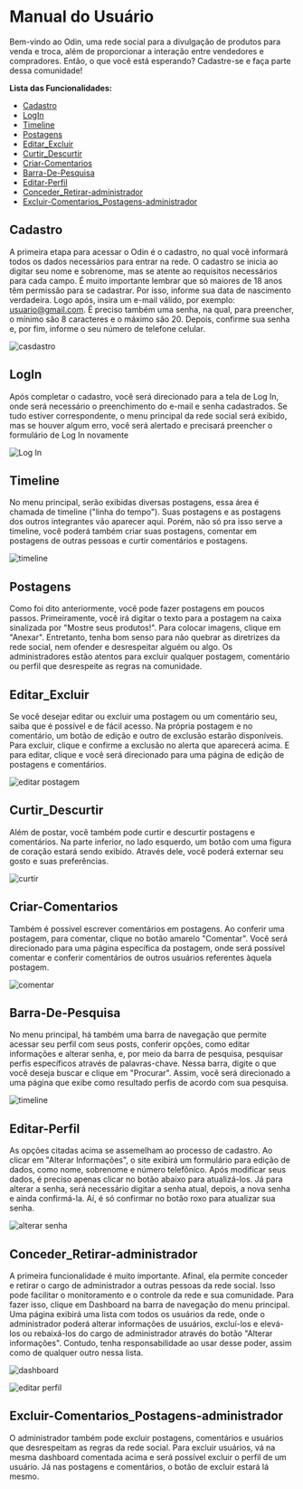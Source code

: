 # Manual do Usuário

Bem-vindo ao Odin, uma rede social para a divulgação de produtos para venda e troca, além de proporcionar a interação entre vendedores e compradores. Então, o que você está esperando? Cadastre-se e faça parte dessa comunidade!

**Lista das Funcionalidades:**

 - [Cadastro](#Cadastro)
 - [LogIn](#LogIn)
 - [Timeline](#Timeline)
 - [Postagens](#Postagens)
 - [Editar_Excluir](#Editar_Excluir)
 - [Curtir_Descurtir](#Curtir_Descurtir)
 - [Criar-Comentarios](#Criar-Comentarios)
 - [Barra-De-Pesquisa](#Barra-De-Pesquisa)
 - [Editar-Perfil](#Editar-Perfil)
 - [Conceder_Retirar-administrador](#Conceder_Retirar-administrador)
 - [Excluir-Comentarios_Postagens-administrador](#Excluir-Comentarios_Postagens-administrador)
 
##  Cadastro

A primeira etapa para acessar o Odin é o cadastro, no qual você informará todos os dados necessários para entrar na rede. O cadastro se inicia ao digitar seu nome e sobrenome, mas se atente ao requisitos necessários para cada campo. É muito importante lembrar que só maiores de 18 anos têm permissão para se cadastrar. Por isso, informe sua data de nascimento verdadeira. Logo após, insira um e-mail válido, por exemplo: usuario@gmail.com. É preciso também uma senha, na qual, para preencher, o mínimo são 8 caracteres e o máximo são 20. Depois, confirme sua senha e, por fim, informe o seu número de telefone celular.

![casdastro](https://user-images.githubusercontent.com/90480715/145690323-26668df4-80d5-48ff-9d53-6585176108be.jpg)


##  LogIn

Após completar o cadastro, você será direcionado para a tela de Log In, onde será necessário o preenchimento do e-mail e senha cadastrados. Se tudo estiver correspondente, o menu principal da rede social será exibido, mas se houver algum erro, você será alertado e precisará preencher o formulário de Log In novamente

![Log In](https://user-images.githubusercontent.com/90480715/145690698-dacba4d9-62b5-40a9-b2a9-20aaa60deaaa.jpg)

##  Timeline

No menu principal, serão exibidas diversas postagens, essa área é chamada de timeline ("linha do tempo"). Suas postagens e as postagens dos outros integrantes vão aparecer aqui. Porém, não só pra isso serve a timeline, você poderá também criar suas postagens, comentar em postagens de outras pessoas e curtir comentários e postagens.

![timeline](https://user-images.githubusercontent.com/90480715/145690735-d4d7751e-9f9d-4210-a8f0-966178a73f83.jpg)

##  Postagens

Como foi dito anteriormente, você pode fazer postagens em poucos passos. Primeiramente, você irá digitar o texto para a postagem na caixa sinalizada por "Mostre seus produtos!". Para colocar imagens, clique em "Anexar". Entretanto, tenha bom senso para não quebrar as diretrizes da rede social, nem ofender e desrespeitar alguém ou algo. Os administradores estão atentos para excluir qualquer postagem, comentário ou perfil que desrespeite as regras na comunidade.

##  Editar_Excluir

Se você desejar editar ou excluir uma postagem ou um comentário seu, saiba que é possível e de fácil acesso. Na própria postagem e no comentário, um botão de edição e outro de exclusão estarão disponíveis. Para excluir, clique e confirme a exclusão no alerta que aparecerá acima. E para editar, clique e você será direcionado para uma página de edição de postagens e comentários.

![editar postagem](https://user-images.githubusercontent.com/90480715/145690978-4010738c-415d-4b01-bda0-3ce6c86807d1.jpg)

##  Curtir_Descurtir

Além de postar, você também pode curtir e descurtir postagens e comentários. Na parte inferior, no lado esquerdo, um botão com uma figura de coração estará sendo exibido. Através dele, você poderá externar seu gosto e suas preferências. 

![curtir](https://user-images.githubusercontent.com/90480715/145691252-8553856b-6bc1-487d-9571-377dc78d4fed.jpg)

##  Criar-Comentarios

Também é possível escrever comentários em postagens. Ao conferir uma postagem, para comentar, clique no botão amarelo "Comentar". Você será direcionado para uma página específica da postagem, onde será possível comentar e conferir comentários de outros usuários referentes àquela postagem.

![comentar](https://user-images.githubusercontent.com/90480715/145691104-4d60c7b6-1fe8-43b9-b74a-3c5ee1f0a7bd.jpg)

##  Barra-De-Pesquisa

No menu principal, há também uma barra de navegação que permite acessar seu perfil com seus posts, conferir opções, como editar informações e alterar senha, e, por meio da barra de pesquisa, pesquisar perfis específicos através de palavras-chave. Nessa barra, digite o que você deseja buscar e clique em "Procurar". Assim, você será direcionado a uma página que exibe como resultado perfis de acordo com sua pesquisa.

![timeline](https://user-images.githubusercontent.com/90480715/145691330-89cea06c-d5cb-4112-aa6c-ab10d505d779.jpg)

##  Editar-Perfil

As opções citadas acima se assemelham ao processo de cadastro. Ao clicar em "Alterar Informações", o site exibirá um formulário para edição de dados, como nome, sobrenome e número telefônico. Após modificar seus dados, é preciso apenas clicar no botão abaixo para atualizá-los. Já para alterar a senha, será necessário digitar a senha atual, depois, a nova senha e ainda confirmá-la. Aí, é só confirmar no botão roxo para atualizar sua senha.

![alterar senha](https://user-images.githubusercontent.com/90480715/145691388-74c2d53f-743e-405a-8f69-68ef79978389.jpg)

##  Conceder_Retirar-administrador

A primeira funcionalidade é muito importante. Afinal, ela permite conceder e retirar o cargo de administrador a outras pessoas da rede social. Isso pode facilitar o monitoramento e o controle da rede e sua comunidade. Para fazer isso, clique em Dashboard na barra de navegação do menu principal. Uma página exibirá uma lista com todos os usuários da rede, onde o administrador poderá alterar informações de usuários, excluí-los e elevá-los ou rebaixá-los do cargo de administrador através do botão "Alterar informações". Contudo, tenha responsabilidade ao usar desse poder, assim como de qualquer outro nessa lista.

![dashboard](https://user-images.githubusercontent.com/90480715/145691689-1038fee3-0c6d-41b8-a183-f6b2dd504fdf.jpg)

![editar perfil](https://user-images.githubusercontent.com/90480715/145691701-747d197e-a5be-46ac-bdc3-6d0f14b62c96.jpg)

##  Excluir-Comentarios_Postagens-administrador

O administrador também pode excluir postagens, comentários e usuários que desrespeitam as regras da rede social. Para excluir usuários, vá na mesma dashboard comentada acima e será possível excluir o perfil de um usuário. Já nas postagens e comentários, o botão de excluir estará lá mesmo.
